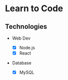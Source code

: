 # Learn to Code

## Technologies

-   Web Dev

    -   [x] Node.js
    -   [x] React

-   Database
    -   [x] MySQL
